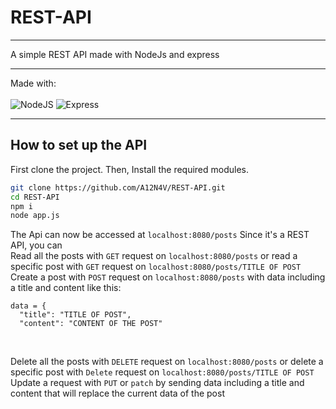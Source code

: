 # REST-API
<hr>A simple REST API made with NodeJs and express<hr>
Made with: 
<br><br>
<img alt="NodeJS" src="https://img.shields.io/badge/node.js-%2343853D.svg?style=for-the-badge" />
<img alt="Express" src="https://img.shields.io/badge/Express-green?style=for-the-badge&logo=express" />

<hr>

## How to set up the API

First clone the project. Then, Install the required modules.

```sh
git clone https://github.com/A12N4V/REST-API.git
cd REST-API
npm i
node app.js
```

The Api can now be accessed at ```localhost:8080/posts```
Since it's a REST API, you can<br>
Read all the posts with ```GET``` request on ```localhost:8080/posts``` or read a specific post with  ```GET``` request on ```localhost:8080/posts/TITLE OF POST```<br>
Create a post with ```POST``` request on ```localhost:8080/posts``` with data including a title and content like this:
```
data = {
  "title": "TITLE OF POST",
  "content": "CONTENT OF THE POST"
```
<br>

Delete all the posts with ```DELETE``` request on ```localhost:8080/posts``` or delete a specific post with ```Delete``` request on ```localhost:8080/posts/TITLE OF POST```<br>
Update a request with ```PUT``` or ```patch``` by sending data including a title and content that will replace the current data of the post

